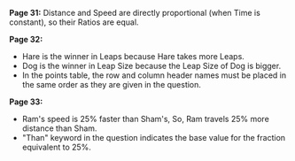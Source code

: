 **Page 31:**
Distance and Speed are directly proportional (when Time is constant), so their Ratios are equal.

**Page 32:**
- Hare is the winner in Leaps because Hare takes more Leaps.
- Dog is the winner in Leap Size because the Leap Size of Dog is bigger.
- In the points table, the row and column header names must be placed in the same order as they are given in the question.

**Page 33:**
- Ram's speed is 25% faster than Sham's, So, Ram travels 25% more distance than Sham.
- "Than" keyword in the question indicates the base value for the fraction equivalent to 25%.
